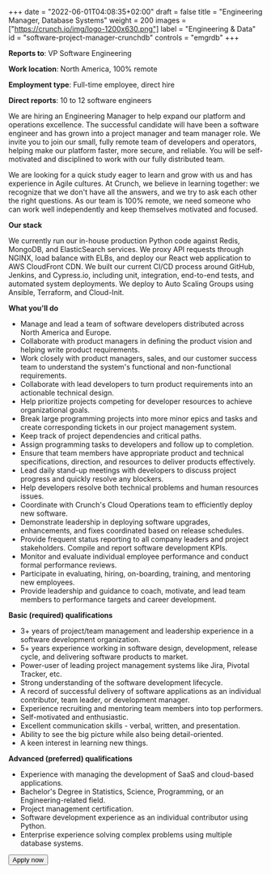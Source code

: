 +++
date = "2022-06-01T04:08:35+02:00"
draft = false
title = "Engineering Manager, Database Systems"
weight = 200
images = ["https://crunch.io/img/logo-1200x630.png"]
label = "Engineering & Data"
id = "software-project-manager-crunchdb"
controls = "emgrdb"
+++

**Reports to**: VP Software Engineering

**Work location**: North America, 100% remote

**Employment type**: Full-time employee, direct hire

**Direct reports**: 10 to 12 software engineers

We are hiring an Engineering Manager to help expand our platform and operations excellence. The successful candidate will have been a software engineer and has grown into a project manager and team manager role. We invite you to join our small, fully remote team of developers and operators, helping make our platform faster, more secure, and reliable. You will be self-motivated and disciplined to work with our fully distributed team.

We are looking for a quick study eager to learn and grow with us and has experience in Agile cultures. At Crunch, we believe in learning together: we recognize that we don't have all the answers, and we try to ask each other the right questions. As our team is 100% remote, we need someone who can work well independently and keep themselves motivated and focused.

**Our stack**

We currently run our in-house production Python code against Redis, MongoDB, and ElasticSearch services. We proxy API requests through NGINX, load balance with ELBs, and deploy our React web application to AWS CloudFront CDN. We built our current CI/CD process around GitHub, Jenkins, and Cypress.io, including unit, integration, end-to-end tests, and automated system deployments. We deploy to Auto Scaling Groups using Ansible, Terraform, and Cloud-Init.

**What you'll do**

- Manage and lead a team of software developers distributed across North America and Europe.
- Collaborate with product managers in defining the product vision and helping write product requirements.
- Work closely with product managers, sales, and our customer success team to understand the system's functional and non-functional requirements.
- Collaborate with lead developers to turn product requirements into an actionable technical design.
- Help prioritize projects competing for developer resources to achieve organizational goals.
- Break large programming projects into more minor epics and tasks and create corresponding tickets in our project management system.
- Keep track of project dependencies and critical paths.
- Assign programming tasks to developers and follow up to completion.
- Ensure that team members have appropriate product and technical specifications, direction, and resources to deliver products effectively.
- Lead daily stand-up meetings with developers to discuss project progress and quickly resolve any blockers.
- Help developers resolve both technical problems and human resources issues.
- Coordinate with Crunch's Cloud Operations team to efficiently deploy new software.
- Demonstrate leadership in deploying software upgrades, enhancements, and fixes coordinated based on release schedules.
- Provide frequent status reporting to all company leaders and project stakeholders. Compile and report software development KPIs.
- Monitor and evaluate individual employee performance and conduct formal performance reviews.
- Participate in evaluating, hiring, on-boarding, training, and mentoring new employees.
- Provide leadership and guidance to coach, motivate, and lead team members to performance targets and career development.

**Basic (required) qualifications**

- 3+ years of project/team management and leadership experience in a software development organization.
- 5+ years experience working in software design, development, release cycle, and delivering software products to market.
- Power-user of leading project management systems like Jira, Pivotal Tracker, etc.
- Strong understanding of the software development lifecycle.
- A record of successful delivery of software applications as an individual contributor, team leader, or development manager.
- Experience recruiting and mentoring team members into top performers.
- Self-motivated and enthusiastic.
- Excellent communication skills - verbal, written, and presentation.
- Ability to see the big picture while also being detail-oriented.
- A keen interest in learning new things.

**Advanced (preferred) qualifications**

- Experience with managing the development of SaaS and cloud-based applications.
- Bachelor's Degree in Statistics, Science, Programming, or an Engineering-related field.
- Project management certification.
- Software development experience as an individual contributor using Python.
- Enterprise experience solving complex problems using multiple database systems.

<button class="btn btn-success" onclick="location.href='mailto:careers@crunch.io';">Apply now</button>
